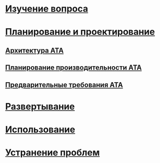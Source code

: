 # [Изучение вопроса](/advanced-threat-analytics/understand-explore/what-is-ata)
# [Планирование и проектирование](ata-architecture.md)
## [Архитектура ATA](ata-architecture.md)
## [Планирование производительности ATA](ata-capacity-planning.md)
## [Предварительные требования ATA](ata-prerequisites.md)
# [Развертывание](/advanced-threat-analytics/deploy-use/preinstall-ata)
# [Использование](/advanced-threat-analytics/deploy-use/operate-ata)
# [Устранение проблем](/advanced-threat-analytics/troubleshoot/troubleshooting-ata-known-errors)


<!--HONumber=Oct16_HO5-->


